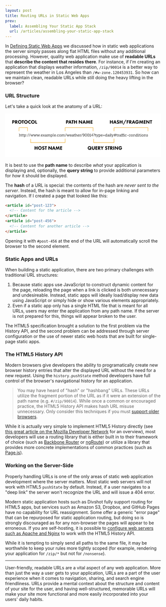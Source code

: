 ```yaml
---
layout: post
title: Routing URLs in Static Web Apps
prev:
  label: Assembling Your Static App Stack
  url: /articles/assembling-your-static-app-stack
---
```


In [Defining Static Web Apps](/articles/defining-static-web-apps) we discussed how in static web
applications the server simply passes along flat HTML files without any additional processing. However,
quality web application make use of **readable URLs** that **describe the content that resides there**.
For instance, if I'm creating an application that displays weather information, `/zip/90014` is a
better way to represent the weather in Los Angeles than `/#w-zone.120453931`. So how can we maintain
clean, readable URLs while still doing the heavy lifting in the browser?

### URL Structure

Let's take a quick look at the anatomy of a URL:

<img src="/articles/images/url-anatomy.svg" class="diagram full-width" alt="URL Anatomy Diagram">

It is best to use the **path name** to describe *what* your application is displaying and, optionally, the
**query string** to provide additional parameters for *how* it should be displayed.

The **hash** of a URL is special: the contents of the hash are *never sent to the server*. Instead, the hash
is meant to allow for in-page linking and navigation. If I created a page that looked like this:

```html
<article id="post-123">
  <!-- Content for the article -->
</article>
<article id="post-456">
  <!-- Content for another article -->
</article>
```

Opening it with `#post-456` at the end of the URL will automatically scroll the browser to the second element.

### Static Apps and URLs

When building a static application, there are two primary challenges with traditional URL structures:

1. Because static apps use JavaScript to construct dynamic content for the page, reloading the page when
   a link is clicked is both unnecessary and undesireable. Instead, static apps will ideally load/display new data
   using JavaScript or simply hide or show various elements appropriately.
2. Even if a static app only has a single HTML file that is meant for all URLs, users may enter the application
   from any path name. If the server is not prepared for this, things will appear broken to the user.

The HTML5 specification brought a solution to the first problem via the History API, and the second problem
can be addressed through server configuration or the use of newer static web hosts that are built for single-page
static apps.

### The HTML5 History API

Modern browsers give developers the ability to programatically create new browser history entries that alter the
displayed URL without the need for a new request. Using the `history.pushState` method developers have full control
of the browser's navigational history for an application.

> You may have heard of "hash" or "hashbang" URLs. These URLs utilize the fragment portion of the URL as if it
> were an extension of the path name (e.g. `#/zip/90014`). While once a common or encouraged practice, the HTML5 History API makes
> hash URL misuse unnecessary. Only consider this techniques if you must [support older browsers](http://caniuse.com/#search=pushstate).

While it is actually very simple to implement HTML5 History directly (see [this great article on the Mozilla Developer Network](https://developer.mozilla.org/en-US/docs/Web/Guide/API/DOM/Manipulating_the_browser_history)
for an overview), most developers will use a routing library that is either built in to their framework of choice
(such as [Backbone Router](http://backbonejs.org/#Router) or [ngRoute](http://docs.angularjs.org/api/ngRoute)) or
utilize a library that provides more concrete implementations of common practices (such as [Page.js](http://visionmedia.github.io/page.js/)).

### Working on the Server-Side

Properly handling URLs is one of the only areas of static web application development where the server matters.
Most static web servers will not work with HTML5 `pushState` by default. Instead, if a user navigates to a "deep link"
the server won't recognize the URL and will issue a 404 error.

Modern static application hosts such as Divshot fully support routing for HTML5 apps,
but services such as Amazon S3, Dropbox, and GitHub Pages have no capability for URL reassignment. Some offer a generic
"error page" that can be repurposed for static application routing, but doing so is strongly discouraged as for any non-browser the pages
will appear to be erroneous. If you are self-hosting, it is possible to [configure web servers such as Apache and Nginx](http://readystate4.com/2012/05/17/nginx-and-apache-rewrite-to-support-html5-pushstate/)
to work with the HTML5 History API.

While it is tempting to simply send all paths to the same file, it may be worthwhile to keep your rules more tightly scoped
(for example, rendering your application for `/zip/*` but not for `/nonsense`).

---

User-friendly, readable URLs are a vital aspect of any web application. More than just the way a user
gets to your application, URLs are a part of the user experience when it comes to navigation, sharing,
and search engine friendliness. URLs provide a mental context about the structure and content of your site
for the user, and having well-structured, memorable URLs will make your site more functional and more easily
incorporated into your users' daily habits.